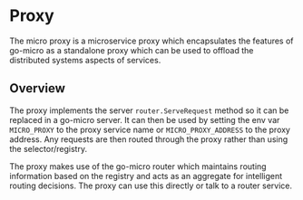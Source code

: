 # Proxy

The micro proxy is a microservice proxy which encapsulates the features of go-micro as a standalone proxy which can be used 
to offload the distributed systems aspects of services. 

## Overview

The proxy implements the server `router.ServeRequest` method so it can be replaced in a go-micro server. It can 
then be used by setting the env var `MICRO_PROXY` to the proxy service name or `MICRO_PROXY_ADDRESS` to the proxy 
address. Any requests are then routed through the proxy rather than using the selector/registry.

The proxy makes use of the go-micro router which maintains routing information based on the registry and acts 
as an aggregate for intelligent routing decisions. The proxy can use this directly or talk to a router service.


